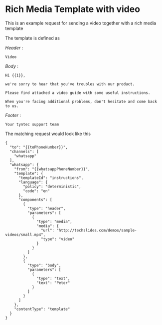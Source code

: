 # Rich Media Template with video

This is an example request for sending a video together with a rich media template

The template is defined as

*Header* : 

    Video

*Body* : 

````
Hi {{1}}, 
 
we're sorry to hear that you've troubles with our product. 
 
Please find attached a video guide with some useful instructions. 
 
When you're facing additional problems, don't hesitate and come back to us.  
````

*Footer* :

    Your tyntec support team

The matching request would look like this

````
{
  "to": "{{toPhoneNumber}}",
  "channels": [
    "whatsapp"
  ],
  "whatsapp": {
    "from": "{{whatsappPhoneNumber}}",
    "template": {
      "templateId": "instructions",
      "language": {
        "policy": "deterministic",
        "code": "en"
      },
      "components": [
        {
          "type": "header",
          "parameters": [
            {
              "type": "media",
              "media": {
                "url": "http://techslides.com/demos/sample-videos/small.mp4",
                "type": "video"
              }
            }
          ]
        },
        {
          "type": "body",
          "parameters": [
            {
              "type": "text",
              "text": "Peter"
            }
          ]
        }
      ]
    },
    "contentType": "template"
  }
}
````
